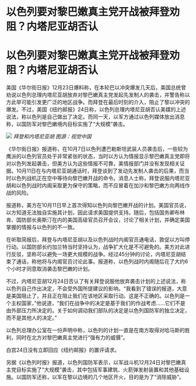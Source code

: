 # 以色列要对黎巴嫩真主党开战被拜登劝阻？内塔尼亚胡否认

# 以色列要对黎巴嫩真主党开战被拜登劝阻？内塔尼亚胡否认

美国《华尔街日报》12月23日爆料称，在本轮巴以冲突爆发几天后，美国总统曾劝说以色列总理内塔尼亚胡放弃对黎巴嫩真主党发起先发制人的袭击，并警告称以方此举可能引发更广泛的地区战争。而拜登在最后时刻的介入，阻止了黎以冲突的爆发。不过，美国《纽约邮报》24日称，以色列总理内塔尼亚胡否认美媒的上述说法，称以色列是自己做出了决定。而同一天，以军方通过以色列媒体放出消息称，以国防军对黎巴嫩境内目标实施了“大规模”袭击。

![](https://inews.gtimg.com/news_bt/OEoqBDe5bb1ps3Hv1jLM3EuHJw7GeGMIyulPbXPdtyGDEAA/1000)
_拜登和内塔尼亚胡 图源：视觉中国_

《华尔街日报》报道称，在10月7日以色列遭巴勒斯坦武装人员袭击后，一些较为鹰派的以色列官员处于非常紧张的状态，当时以方认为情报显示黎巴嫩真主党即将对以色列发起袭击，但美方认为这些情报不可靠，美情报部门并没有发现相关证据。10月11日在与内塔尼亚胡通话时，拜登谈到了发动先发制人袭击的后果，而当时以色列战机正在空中等待向黎巴嫩开战的命令。消息人士称，拜登说服内塔尼亚胡和以色列战时内阁采取更为保守的策略，而不应冒着在加沙和黎巴嫩方向两线作战的风险。

报道称，美方在10月11日早上首次得知以色列向黎巴嫩开战的计划。美国官员说，以方知道无法独自实施其计划，因此请求美国提供支持。随后，包括国务卿布林肯、国防部长奥斯汀在内的美国高级官员召开会议，讨论了相关计划，并确定美国掌握的情报与以色列的不一致。

在听取简报后，拜登与内塔尼亚胡以及以色列战时内阁官员通电话，敦促以方叫停行动。以国防部长约加兰特当时坚持认为，战争扩大化是不可避免的。美方对此进行反驳，坚称可以避免一场更大规模的战争。经过45分钟的讨论，内塔尼亚胡结束了通话，称他将与内阁官员讨论此事。报道称，以色列战时内阁随后花了大约6个小时才同意取消袭击黎巴嫩的计划。

不过，内塔尼亚胡12月24日否认了有关拜登说服他放弃袭击计划的上述说法，称以色列自己作出决定，不会受外国所提建议的影响。“我看到了错误的报道，大意是美国阻止了，并且正在阻止我们在该地区采取行动。这是不正确的。以色列是一个主权国家，”他说道，“我们在战争中的决定是基于我们的作战考虑……它们不是由外部压力所决定的。关于如何调动我们部队的决定是以色列国防军的独立决定，而不是其他人的决定。”

以色列总理办公室在一份声明中称，以色列的计划一直是在南方取得对哈马斯的胜利，同时在北方对黎巴嫩真主党进行“强有力的威慑”。

白宫24日没有立即回应《纽约邮报》的置评请求。

另据《以色列时报》报道，以色列国防军表示，以军战斗机12月24日对黎巴嫩真主党目标实施了“大规模”袭击，其中包括军事建筑、火箭弹发射装置和其他基础设施。以国防军还称，以军在黎以边境的几个地区开火，目的是为了“消除威胁”。


